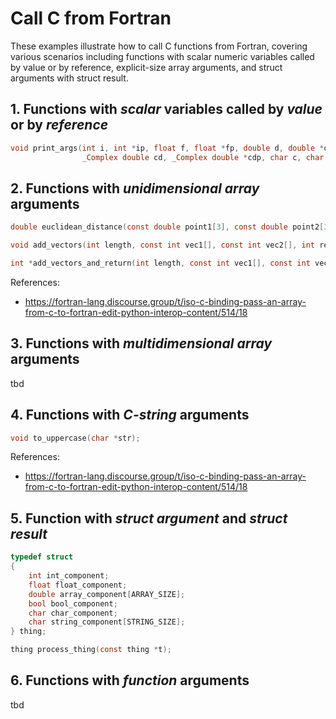 # Call C from Fortran

These examples illustrate how to call C functions from Fortran, covering various scenarios including functions with scalar numeric variables called by value or by reference, explicit-size array arguments, and struct arguments with struct result.

## 1. Functions with _scalar_ variables called by _value_ or by _reference_

```c
void print_args(int i, int *ip, float f, float *fp, double d, double *dp,
                _Complex double cd, _Complex double *cdp, char c, char *cp, _Bool b);
```

## 2. Functions with _unidimensional array_ arguments

```c
double euclidean_distance(const double point1[3], const double point2[3]);

void add_vectors(int length, const int vec1[], const int vec2[], int result[]);

int *add_vectors_and_return(int length, const int vec1[], const int vec2[]);
```

References:

* https://fortran-lang.discourse.group/t/iso-c-binding-pass-an-array-from-c-to-fortran-edit-python-interop-content/514/18

## 3. Functions with _multidimensional array_ arguments

tbd

## 4. Functions with _C-string_ arguments

```c
void to_uppercase(char *str);
```

References:

* https://fortran-lang.discourse.group/t/iso-c-binding-pass-an-array-from-c-to-fortran-edit-python-interop-content/514/18

## 5. Function with _struct argument_ and _struct result_

```c
typedef struct
{
    int int_component;
    float float_component;
    double array_component[ARRAY_SIZE];
    bool bool_component;
    char char_component;
    char string_component[STRING_SIZE];
} thing;

thing process_thing(const thing *t);
```

## 6. Functions with _function_ arguments

tbd
